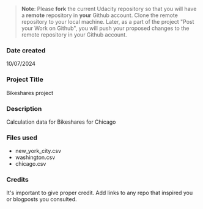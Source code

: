 >**Note**: Please **fork** the current Udacity repository so that you will have a **remote** repository in **your** Github account. Clone the remote repository to your local machine. Later, as a part of the project "Post your Work on Github", you will push your proposed changes to the remote repository in your Github account.

### Date created

10/07/2024




### Project Title
Bikeshares project

### Description
Calculation data for Bikeshares for Chicago

### Files used
- new_york_city.csv
- washington.csv
- chicago.csv

### Credits
It's important to give proper credit. Add links to any repo that inspired you or blogposts you consulted.

